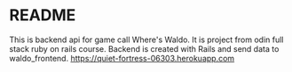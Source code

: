 # README

This is backend api for game call Where's Waldo.
It is project from odin full stack ruby on rails course.
Backend is created with Rails and send data to waldo_frontend.
https://quiet-fortress-06303.herokuapp.com
